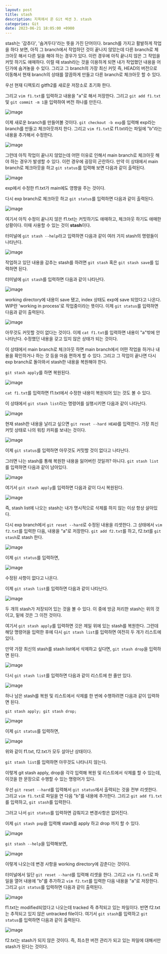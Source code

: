 ```yaml
---
layout: post
title: stash
description: 지옥에서 온 Git 섹션 3. stash
categories: Git
date: 2023-06-21 18:05:00 +0900
---
```

stash는 '감추다', '숨겨두다'라는 뜻을 가진 단어이다. branch를 가지고 활발하게 작업을 하다 보면, 아직 그 branch에서 작업하던 것이 끝나지 않았는데 다른 branch로 체크아웃 해서 다른 일을 해야 하는 경우가 있다. 이런 경우에 아직 끝나지 않은 그 작업을 커밋 하기도 애매하다. 이럴 때 stash라는 것을 이용하게 되면 내가 작업했던 내용을 어딘가에 숨겨놓을 수 있다. 그리고 그 branch의 가장 최신 커밋 즉, HEAD의 버전으로 이동해서 현재 branch의 상태를 깔끔하게 만들고 다른 branch로 체크아웃 할 수 있다.

우선 현재 디렉토리 gitfh2를 새로운 저장소로 초기화 한다.

그리고 ```vim f1.txt```를 입력하고 내용을 "a"로 해서 저장한다. 그리고 ```git add f1.txt``` 및 ```git commit -m 1```을 입력하여 버전 하나를 만든다.

![image](https://github.com/johnkdk609/johnkdk609.github.io/assets/88493727/7001c55a-a432-44d8-a1d7-f8e82ae1f482)

이제 새로운 branch를 만들어볼 것이다. ```git checkout -b exp```를 입력해 exp라는 branch를 만들고 체크아웃까지 한다. 그리고 ```vim f1.txt```로 f1.txt라는 파일에 "b"라는 내용을 추가해서 수정한다.

![image](https://github.com/johnkdk609/johnkdk609.github.io/assets/88493727/913076b7-bc59-456a-95db-017e71a2953a)

그런데 아직 작업이 끝나지 않았는데 어떤 이유로 인해서 main branch로 체크아웃 해야 하는 경우가 발생할 수 있다. 이런 경우에 굉장히 곤란하다. 만약 이 상태에서 main branch로 체크아웃을 하고 ```git status```를 입력해 보면 다음과 같이 출력된다.

![image](https://github.com/johnkdk609/johnkdk609.github.io/assets/88493727/64e1e745-fd72-4e58-a521-70b8f084d818)

exp에서 수정한 f1.txt가 main에도 영향을 주는 것이다.

다시 exp branch로 체크아웃 하고 ```git status```를 입력하면 다음과 같이 출력된다.

![image](https://github.com/johnkdk609/johnkdk609.github.io/assets/88493727/529783f7-a96e-45b8-b3c7-da67586f01cc)

여기서 아직 수정이 끝나지 않은 f1.txt는 커밋하기도 애매하고, 체크아웃 하기도 애매한 상황이다. 이때 사용할 수 있는 것이 **stash**이다.

터미널에 ```git stash --help```라고 입력하면 다음과 같이 여러 가지 stash의 명령들이 나타난다.

![image](https://github.com/johnkdk609/johnkdk609.github.io/assets/88493727/5c45e731-b23a-4add-8f58-86c601210219)

작업하고 있던 내용을 감추는 stash를 하려면 ```git stash``` 혹은 ```git stash save```를 입력하면 된다.

터미널에 ```git stash```를 입력하면 다음과 같이 나타난다.

![image](https://github.com/johnkdk609/johnkdk609.github.io/assets/88493727/63893e3e-22e7-4812-97a5-a5c07527b4ea)

working directory에 내용이 save 됐고, index 상태도 exp에 save 되었다고 나온다. WIP란 'working in process'로 작업중이라는 뜻이다. 이제 ```git status```를 입력하면 다음과 같이 출력된다.

![image](https://github.com/johnkdk609/johnkdk609.github.io/assets/88493727/dbaf9af1-39ef-4af1-af0d-98c3d7c1d175)

아무것도 커밋할 것이 없다는 것이다. 이제 ```cat f1.txt```를 입력하면 내용이 "a"밖에 안 나타난다. 수정했던 내용을 갖고 있지 않은 상태가 되는 것이다.

이 상태에서 main branch로 체크아웃 하면 main branch에서 어떤 작업을 하거나 내용을 확인하거나 하는 것 등을 마음 편하게 할 수 있다. 그리고 그 작업이 끝나면 다시 exp branch로 돌아와서 stash한 내용을 복원해야 한다.

```git stash apply```를 하면 복원된다. 

![image](https://github.com/johnkdk609/johnkdk609.github.io/assets/88493727/5aafeb1e-b833-45f2-bb7e-98f706f06710)

```cat f1.txt```를 입력하면 f1.txt에서 수정한 내용이 복원되어 있는 것도 볼 수 있다.

이 상태에서 ```git stash list```라는 명령어를 실행시키면 다음과 같이 나타난다.

![image](https://github.com/johnkdk609/johnkdk609.github.io/assets/88493727/f55c7675-8f9f-403b-ab9e-c441589080b6)

현재 stash한 내용을 날리고 싶으면 ```git reset --hard HEAD```를 입력한다. 가장 최신 커밋 상태로 나의 워킹 카피를 보내는 것이다.

![image](https://github.com/johnkdk609/johnkdk609.github.io/assets/88493727/87048c64-dcfe-4f2d-b906-9351a125aa41)

이제 ```git status```를 입력하면 아무것도 커밋할 것이 없다고 나타난다.

그러면 나는 stash를 통해 복원한 내용을 잃어버린 것일까? 아니다. ```git stash list```를 입력하면 다음과 같이 남아있다.

![image](https://github.com/johnkdk609/johnkdk609.github.io/assets/88493727/dda0c4dc-5fd7-4c9e-97f1-90aad360a93d)

여기서 ```git stash apply```를 입력하면 다음과 같이 다시 복원된다.

![image](https://github.com/johnkdk609/johnkdk609.github.io/assets/88493727/c84eb9ab-b4d7-4991-8891-9690b6016b12)

즉, stash list에 나오는 stash는 내가 명시적으로 삭제를 하지 않는 이상 항상 살아있다. 

다시 exp branch에서 ```git reset --hard```로 수정된 내용을 리셋한다. 그 상태에서 ```vim f2.txt```를 입력한 다음, 내용을 "a"로 저장한다. ```git add f2.txt```를 하고, f2.txt를 ```git stash```로 stash 한다.

![image](https://github.com/johnkdk609/johnkdk609.github.io/assets/88493727/a9c1ae74-b253-4124-9b6b-2381127354ab)

이제 ```git status```를 입력하면, 

![image](https://github.com/johnkdk609/johnkdk609.github.io/assets/88493727/b1b19a7b-464d-4970-af49-f8da568051b1)

수정된 사항이 없다고 나온다.

이제 ```git stash list```를 입력하면 다음과 같이 나타난다.

![image](https://github.com/johnkdk609/johnkdk609.github.io/assets/88493727/c0bf2950-e145-4cea-9c04-d2de499d88da)

두 개의 stash가 저장되어 있는 것을 볼 수 있다. 이 중에 방금 처리한 stash는 위의 것이고, 밑에 것은 그 이전 것이다.

여기서 ```git stash apply```를 입력하면 깃은 제일 위에 있는 stash를 복원한다. 그런데 해당 명령어을 입력한 후에 다시 ```git stash list```를 입력하면 여전히 두 개가 리스트에 있다.

만약 가장 최신의 stash를 stash list에서 삭제하고 싶다면, ```git stash drop```을 입력하면 된다.

![image](https://github.com/johnkdk609/johnkdk609.github.io/assets/88493727/212e6357-bd1d-47cf-a105-ee739b8c1d1f)

다시 ```git stash list```를 입력하면 다음과 같이 리스트에 한 줄만 있다.

![image](https://github.com/johnkdk609/johnkdk609.github.io/assets/88493727/ba792b62-cc62-4f33-b13a-acd69a75dbb0)

하나 남은 stash를 복원 및 리스트에서 삭제를 한 번에 수행하려면 다음과 같이 입력하면 된다.

```git stash apply; git stash drop;```

![image](https://github.com/johnkdk609/johnkdk609.github.io/assets/88493727/c1a1dfd1-e3b0-4733-91e2-df928e741dcc)

이제 ```git status```를 입력하면, 

![image](https://github.com/johnkdk609/johnkdk609.github.io/assets/88493727/b4ade091-8b03-4dbd-a75c-df2bfa864477)

위와 같이 f1.txt, f2.txt가 모두 살아난 상태이다.

```git stash list```를 입력하면 아무것도 나타나지 않는다.

이렇게 git stash apply, drop을 각각 입력해 복원 및 리스트에서 삭제를 할 수 있는데, 이것을 한 문장으로 수행할 수 있는 명령어가 있다.

우선 ```git reset --hard```를 입력해서 ```git status```에서 출력되는 것을 전부 리셋한다. 그리고 ```vim f1.txt```로 파일을 연 다음 "b"를 내용에 추가한다. 그리고 ```git add f1.txt```를 입력하고, ```git stash```를 입력한다.

그러고 나서 ```git status```를 입력하면 감춰지고 변경사항은 없어진다.

이제 ```git stash pop```을 입력해 stash를 apply 하고 drop 까지 할 수 있다.

![image](https://github.com/johnkdk609/johnkdk609.github.io/assets/88493727/16f4faa3-e213-4625-be47-50489bab5f11)

```git stash --help```을 입력해보면, 

![image](https://github.com/johnkdk609/johnkdk609.github.io/assets/88493727/e44f8f46-51ed-45cb-8ede-b9967332b080)

이렇게 나오는데 변경 사항을 working directory에 감춘다는 것이다.

터미널에서 일단 ```git reset --hard```를 입력해 리셋을 한다. 그리고 ```vim f1.txt```로 파일을 열어 내용에 "b"를 추가하고 ```vim f2.txt```를 입력한 다음 내용을 "a"로 저장한다. 그리고 ```git status```를 입력하면 다음과 같이 출력된다.

![image](https://github.com/johnkdk609/johnkdk609.github.io/assets/88493727/003162c3-2fb1-4ca3-8086-408b45cf8d40)

f1.txt는 modified되었다고 나오는데 tracked 즉 추적되고 있는 파일이다. 반면 f2.txt는 추적되고 있지 않은 untracked file이다. 여기서 ```git stash```를 입력하고 ```git status```를 입력하면 다음과 같이 출력된다.

![image](https://github.com/johnkdk609/johnkdk609.github.io/assets/88493727/c706305a-0707-45e6-952e-4d88395727dd)

f2.txt는 stash가 되지 않은 것이다. 즉, 최소한 버전 관리가 되고 있는 파일에 대해서만 stash가 된다는 것이다.

